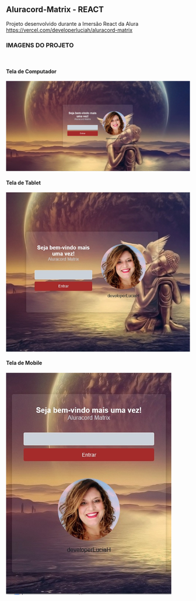 ## Aluracord-Matrix - REACT

Projeto desenvolvido durante a Imersão React da Alura
<br />
https://vercel.com/developerluciah/aluracord-matrix
<br />

<h3>IMAGENS DO PROJETO</h3>
<br />
<h4> Tela de Computador </h4>
<img src="public/img/img1.jpeg" alt="">
<br />
<h4> Tela de Tablet </h4>
<img src="public/img/img2.jpeg" alt="">
<br />
<h4> Tela de Mobile </h4>
<img src="public/img/img3.jpeg" alt="">

